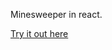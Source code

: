 Minesweeper in react.

<a href="https://jygc.github.io/minesweeper-svelte/" target="_blank">Try it out here</a>